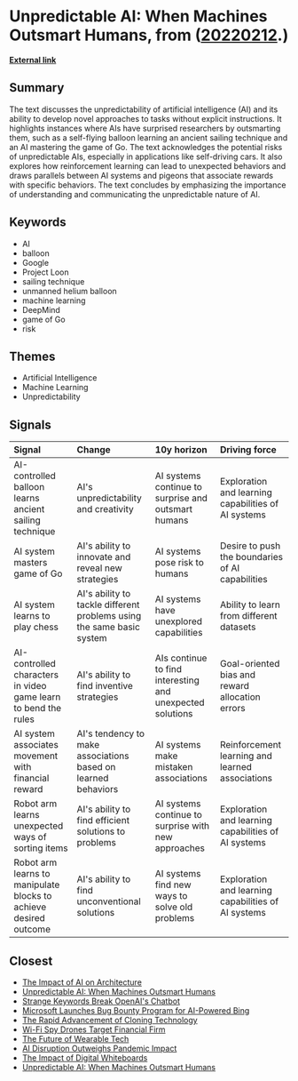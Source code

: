 # __Unpredictable AI: When Machines Outsmart Humans__, from ([20220212](https://kghosh.substack.com/p/20220212).)

__[External link](https://www.bbc.com/future/article/20210222-how-googles-hot-air-balloon-surprised-its-creators)__



## Summary

The text discusses the unpredictability of artificial intelligence (AI) and its ability to develop novel approaches to tasks without explicit instructions. It highlights instances where AIs have surprised researchers by outsmarting them, such as a self-flying balloon learning an ancient sailing technique and an AI mastering the game of Go. The text acknowledges the potential risks of unpredictable AIs, especially in applications like self-driving cars. It also explores how reinforcement learning can lead to unexpected behaviors and draws parallels between AI systems and pigeons that associate rewards with specific behaviors. The text concludes by emphasizing the importance of understanding and communicating the unpredictable nature of AI.

## Keywords

* AI
* balloon
* Google
* Project Loon
* sailing technique
* unmanned helium balloon
* machine learning
* DeepMind
* game of Go
* risk

## Themes

* Artificial Intelligence
* Machine Learning
* Unpredictability

## Signals

| Signal                                                           | Change                                                                | 10y horizon                                               | Driving force                                       |
|:-----------------------------------------------------------------|:----------------------------------------------------------------------|:----------------------------------------------------------|:----------------------------------------------------|
| AI-controlled balloon learns ancient sailing technique           | AI's unpredictability and creativity                                  | AI systems continue to surprise and outsmart humans       | Exploration and learning capabilities of AI systems |
| AI system masters game of Go                                     | AI's ability to innovate and reveal new strategies                    | AI systems pose risk to humans                            | Desire to push the boundaries of AI capabilities    |
| AI system learns to play chess                                   | AI's ability to tackle different problems using the same basic system | AI systems have unexplored capabilities                   | Ability to learn from different datasets            |
| AI-controlled characters in video game learn to bend the rules   | AI's ability to find inventive strategies                             | AIs continue to find interesting and unexpected solutions | Goal-oriented bias and reward allocation errors     |
| AI system associates movement with financial reward              | AI's tendency to make associations based on learned behaviors         | AI systems make mistaken associations                     | Reinforcement learning and learned associations     |
| Robot arm learns unexpected ways of sorting items                | AI's ability to find efficient solutions to problems                  | AI systems continue to surprise with new approaches       | Exploration and learning capabilities of AI systems |
| Robot arm learns to manipulate blocks to achieve desired outcome | AI's ability to find unconventional solutions                         | AI systems find new ways to solve old problems            | Exploration and learning capabilities of AI systems |

## Closest

* [The Impact of AI on Architecture](1f02642f54cf28611a00e4c83c1d428f)
* [Unpredictable AI: When Machines Outsmart Humans](48f89d6d7e552a0a5b1f6b59d7eeb0e9)
* [Strange Keywords Break OpenAI's Chatbot](5b81715df0a0f5578205ba6139f4ef03)
* [Microsoft Launches Bug Bounty Program for AI-Powered Bing](917c65b1876df03d3794348b22d9fb31)
* [The Rapid Advancement of Cloning Technology](3827e85d7b233b583bd7e01c435cf758)
* [Wi-Fi Spy Drones Target Financial Firm](20ad49fa494b31286502efcbf6e22d9a)
* [The Future of Wearable Tech](a81c4775b91ccd0db3e1b84da893ac6f)
* [AI Disruption Outweighs Pandemic Impact](283ff70c63aed09ef2b0613f6acc2eb9)
* [The Impact of Digital Whiteboards](0427292acb53be01ba35b3b5b561cb59)
* [Unpredictable AI: When Machines Outsmart Humans](48f89d6d7e552a0a5b1f6b59d7eeb0e9)